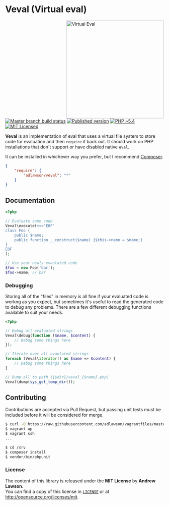 # Veval (Virtual eval)

<img src="http://media.giphy.com/media/KzNCKU8wMNLnW/giphy.gif" alt="Virtual Eval" align="right" width=310/>

[![Master branch build status][ico-build]][travis]
[![Published version][ico-package]][package]
[![PHP ~5.4][ico-engine]][lang]
[![MIT Licensed][ico-license]][license]

**Veval** is an implementation of eval that uses a virtual file system to store
code for evaluation and then `require` it back out. It should work on PHP
installations that don't support or have disabled native `eval`.

It can be installed in whichever way you prefer, but I recommend
[Composer][package].
```json
{
    "require": {
        "adlawson/veval": "*"
    }
}
```

## Documentation
```php
<?php

// Evaluate some code
Veval\execute(<<<'EOF'
class Foo {
    public $name;
    public function __construct($name) {$this->name = $name;}
}
EOF
);

// Use your newly evaulated code
$foo = new Foo('bar');
$foo->name; // bar
```

### Debugging
Storing all of the "files" in memory is all fine if your evaluated code is
workng as you expect, but sometimes it's useful to read the generated code to
debug any problems. There are a few different debugging functions available to
suit your needs.
```php
<?php

// Debug all evaluated strings
Veval\debug(function ($name, $content) {
    // Debug some things here
});

// Iterate over all evaulated strings
foreach (Veval\iterator() as $name => $content) {
    // Debug some things here
}

// Dump all to path ({$dir}/veval_{$name}.php)
Veval\dump(sys_get_temp_dir());
```

## Contributing
Contributions are accepted via Pull Request, but passing unit tests must be
included before it will be considered for merge.
```bash
$ curl -O https://raw.githubusercontent.com/adlawson/vagrantfiles/master/php/Vagrantfile
$ vagrant up
$ vagrant ssh
...

$ cd /srv
$ composer install
$ vendor/bin/phpunit
```

### License
The content of this library is released under the **MIT License** by
**Andrew Lawson**.<br/> You can find a copy of this license in
[`LICENSE`][license] or at http://opensource.org/licenses/mit.

[travis]: https://travis-ci.org/adlawson/veval.php
[lang]: http://php.net
[package]: https://packagist.org/packages/adlawson/veval
[ico-license]: http://img.shields.io/packagist/l/adlawson/veval.svg?style=flat
[ico-package]: http://img.shields.io/packagist/v/adlawson/veval.svg?style=flat
[ico-build]: http://img.shields.io/travis/adlawson/veval.php/master.svg?style=flat
[ico-engine]: http://img.shields.io/badge/php-~5.4-8892BF.svg?style=flat
[issues]: https://github.com/adlawson/veval.php/issues
[license]: LICENSE
